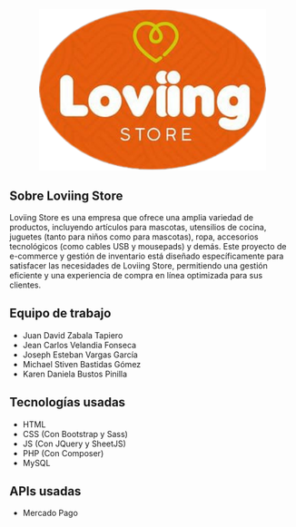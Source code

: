 <p align="center"><img src="Views/Website_externo/images/logo_v2.png" width="400" alt="Loviing Logo"></p>

## Sobre Loviing Store

Loviing Store es una empresa que ofrece una amplia variedad de productos, incluyendo artículos para mascotas, utensilios de cocina, juguetes (tanto para niños como para mascotas), ropa, accesorios tecnológicos (como cables USB y mousepads) y demás. Este proyecto de e-commerce y gestión de inventario está diseñado específicamente para satisfacer las necesidades de Loviing Store, permitiendo una gestión eficiente y una experiencia de compra en línea optimizada para sus clientes.

## Equipo de trabajo

- Juan David Zabala Tapiero
- Jean Carlos Velandia Fonseca
- Joseph Esteban Vargas García
- Michael Stiven Bastidas Gómez
- Karen Daniela Bustos Pinilla

## Tecnologías usadas

- HTML
- CSS (Con Bootstrap y Sass)
- JS (Con JQuery y SheetJS)
- PHP (Con Composer)
- MySQL

## APIs usadas

- Mercado Pago

